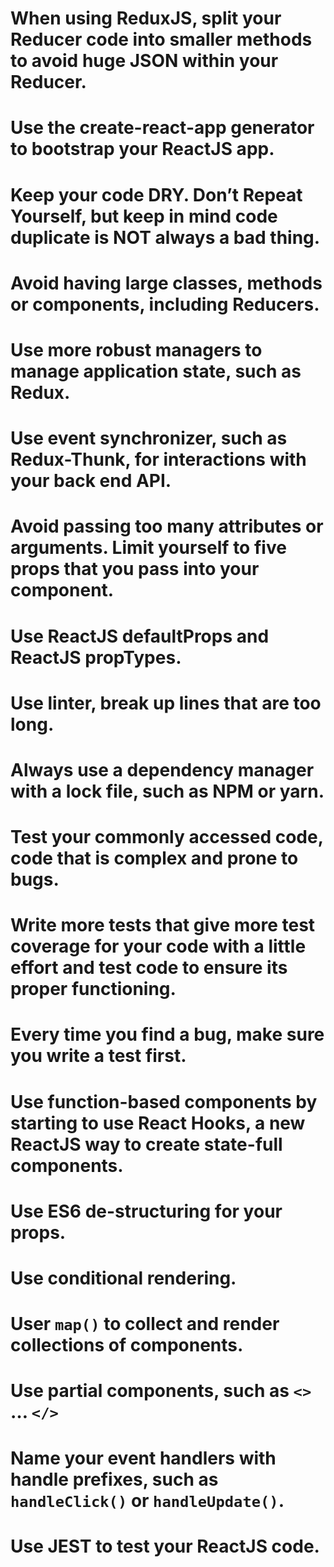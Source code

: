 # When using ReduxJS, split your Reducer code into smaller methods to avoid huge JSON within your Reducer.
# Use the create-react-app generator to bootstrap your ReactJS app.
# Keep your code DRY. Don’t Repeat Yourself, but keep in mind code duplicate is NOT always a bad thing.
# Avoid having large classes, methods or components, including Reducers.
# Use more robust managers to manage application state, such as Redux.
# Use event synchronizer, such as Redux-Thunk, for interactions with your back end API.
# Avoid passing too many attributes or arguments. Limit yourself to five props that you pass into your component.
# Use ReactJS defaultProps and ReactJS propTypes.
# Use linter, break up lines that are too long.
# Always use a dependency manager with a lock file, such as NPM or yarn.
# Test your commonly accessed code, code that is complex and prone to bugs.
# Write more tests that give more test coverage for your code with a little effort and test code to ensure its proper functioning.
# Every time you find a bug, make sure you write a test first.
# Use function-based components by starting to use React Hooks, a new ReactJS way to create state-full components.
# Use ES6 de-structuring for your props.
# Use conditional rendering.
# User `map()` to collect and render collections of components.
# Use partial components, such as `<>` … `</>`
# Name your event handlers with handle prefixes, such as `handleClick()` or `handleUpdate()`.
# Use JEST to test your ReactJS code.



<!-- Document generator => use react-docgen npm package -->
<!-- Make a dynamic form with validation using react-jsonschema-form npm package -->
<!-- Css Animations using react-addons-css-transition-group npm package-->
